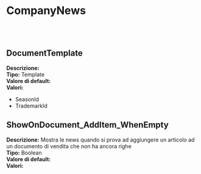 # CompanyNews

<br><br> 

DocumentTemplate 
----
**Descrizione:** <br>
**Tipo:** Template<br>
**Valore di default:** <br>
**Valori:**
* SeasonId
* TrademarkId

ShowOnDocument_AddItem_WhenEmpty 
----
**Descrizione:** Mostra le news quando si prova ad aggiungere un articolo ad un documento di vendita che non ha ancora righe<br>
**Tipo:** Boolean<br>
**Valore di default:** <br>
**Valori:**

